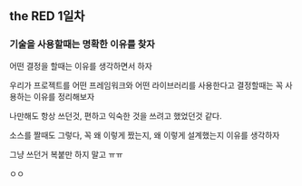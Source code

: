 ## the RED 1일차 

### 기술을 사용할때는 명확한 이유를 찾자

어떤 결정을 할때는 이유를 생각하면서 하자

우리가 프로젝트를 어떤 프레임워크와 어떤 라이브러리를 사용한다고 결정할때는 
꼭 사용하는 이유를 정리해보자

나만해도 항상 쓰던것, 편하고 익숙한 것을 쓰려고 했었던것 같다. 

소스를 짤때도 그렇다,  꼭 왜 이렇게 짰는지, 왜 이렇게 설계했는지 이유를 생각하자

그냥 쓰던거 복붙만 하지 말고 ㅠㅠ

ㅇㅇ




